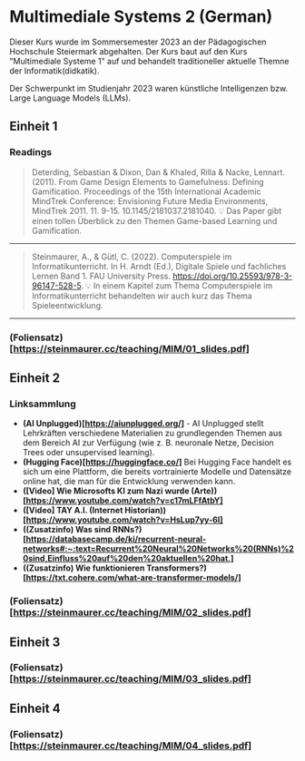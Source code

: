 # Multimediale Systems 2 (German)
Dieser Kurs wurde im Sommersemester 2023 an der Pädagogischen Hochschule Steiermark abgehalten. Der Kurs baut auf den Kurs "Multimediale Systeme 1" auf und behandelt traditioneller aktuelle Themne der Informatik(didkatik). 

Der Schwerpunkt im Studienjahr 2023 waren künstliche Intelligenzen bzw. Large Language Models (LLMs). 

## Einheit 1
### Readings 
> Deterding, Sebastian & Dixon, Dan & Khaled, Rilla & Nacke, Lennart. (2011). From Game Design Elements to Gamefulness: Defining Gamification. Proceedings of the 15th International Academic MindTrek Conference: Envisioning Future Media Environments, MindTrek 2011. 11. 9-15. 10.1145/2181037.2181040.
> 💡 Das Paper gibt einen tollen Überblick zu den Themen Game-based Learning und Gamification.

---

> Steinmaurer, A., & Gütl, C. (2022). Computerspiele im Informatikunterricht. In H. Arndt (Ed.), Digitale Spiele und fachliches Lernen Band 1. FAU University Press. https://doi.org/10.25593/978-3-96147-528-5.
> 💡 In einem Kapitel zum Thema Computerspiele im Informatikunterricht behandelten wir auch kurz das Thema Spieleentwicklung. 

--- 

### (Foliensatz)[https://steinmaurer.cc/teaching/MIM/01_slides.pdf]

## Einheit 2

### Linksammlung
- **(AI Unplugged)[https://aiunplugged.org/]** - AI Unplugged stellt Lehrkräften verschiedene Materialien zu grundlegenden Themen aus dem Bereich AI zur Verfügung (wie z. B. neuronale Netze, Decision Trees oder unsupervised learning). 
- **(Hugging Face)[https://huggingface.co/]** Bei Hugging Face handelt es sich um eine Plattform, die bereits vortrainierte Modelle und Datensätze online hat, die man für die Entwicklung verwenden kann.
- **(\[Video\] Wie Microsofts KI zum Nazi wurde \(Arte\))[https://www.youtube.com/watch?v=c17mLFfAtbY]** 
- **(\[Video\] TAY A.I. \(Internet Historian\))[https://www.youtube.com/watch?v=HsLup7yy-6I]**
- **(\(Zusatzinfo\) Was sind RNNs?)[https://databasecamp.de/ki/recurrent-neural-networks#:~:text=Recurrent%20Neural%20Networks%20(RNNs)%20sind,Einfluss%20auf%20den%20aktuellen%20hat.]**
- **(\(Zusatzinfo\) Wie funktionieren Transformers?)[https://txt.cohere.com/what-are-transformer-models/]**

### (Foliensatz)[https://steinmaurer.cc/teaching/MIM/02_slides.pdf]

## Einheit 3

### (Foliensatz)[https://steinmaurer.cc/teaching/MIM/03_slides.pdf]

## Einheit 4

### (Foliensatz)[https://steinmaurer.cc/teaching/MIM/04_slides.pdf]
